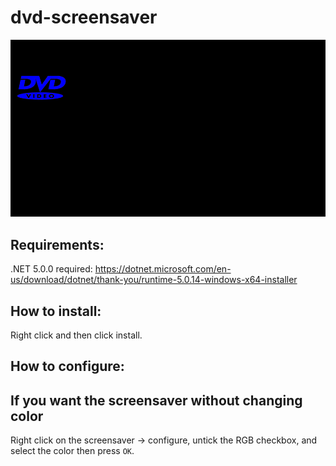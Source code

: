 # dvd-screensaver

![gif demo](resource/screensaver.gif)

## Requirements:
.NET 5.0.0 required:
https://dotnet.microsoft.com/en-us/download/dotnet/thank-you/runtime-5.0.14-windows-x64-installer

## How to install:
Right click and then click install.

## How to configure:

## If you want the screensaver without changing color

Right click on the screensaver -> configure, untick the RGB checkbox, and select the color then press `OK`.
